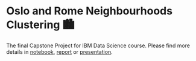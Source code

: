 # Oslo and Rome Neighbourhoods Clustering 🏙

The final Capstone Project for IBM Data Science course.
Please find more details in <a href="https://github.com/weronikazak/South-North-Clustering/blob/master/Comparison%20of%20Rome%20and%20Oslo.odt">notebook</a>,
<a href="https://github.com/weronikazak/South-North-Clustering/blob/master/Report.pdf">report</a> or 
<a href="https://github.com/weronikazak/South-North-Clustering/blob/master/Presentation.pdf">presentation</a>.

